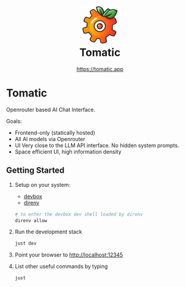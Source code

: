 <h1 align="center" style="border-bottom: none">
        <img src="logo.svg" width="100" />
        <br>
        Tomatic
</h1>

<div align="center">

<a href="https://tomatic.app">https://tomatic.app</a>

</div>

<h1>Tomatic</h1>
Openrouter based AI Chat Interface.

Goals:
- Frontend-only (statically hosted)
- All AI models via Openrouter 
- UI Very close to the LLM API interface. No hidden system prompts.
- Space efficient UI, high information density

## Getting Started

1. Setup on your system:

   - [devbox](https://www.jetpack.io/devbox)
   - [direnv](https://direnv.net/)

   ```bash
   # to enter the devbox dev shell loaded by direnv
   direnv allow
   ```

1. Run the development stack

   ```bash
   just dev
   ```

1. Point your browser to <http://localhost:12345>
1. List other useful commands by typing

   ```bash
   just
   ```
